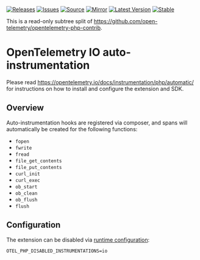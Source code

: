 [![Releases](https://img.shields.io/badge/releases-purple)](https://github.com/opentelemetry-php/contrib-auto-io/releases)
[![Issues](https://img.shields.io/badge/issues-pink)](https://github.com/open-telemetry/opentelemetry-php/issues)
[![Source](https://img.shields.io/badge/source-contrib-green)](https://github.com/open-telemetry/opentelemetry-php-contrib/tree/main/src/Instrumentation/Io)
[![Mirror](https://img.shields.io/badge/mirror-opentelemetry--php--contrib-blue)](https://github.com/opentelemetry-php/contrib-auto-io)
[![Latest Version](http://poser.pugx.org/open-telemetry/opentelemetry-auto-io/v/unstable)](https://packagist.org/packages/open-telemetry/opentelemetry-auto-io/)
[![Stable](http://poser.pugx.org/open-telemetry/opentelemetry-auto-io/v/stable)](https://packagist.org/packages/open-telemetry/opentelemetry-auto-io/)

This is a read-only subtree split of https://github.com/open-telemetry/opentelemetry-php-contrib.

# OpenTelemetry IO auto-instrumentation

Please read https://opentelemetry.io/docs/instrumentation/php/automatic/ for instructions on how to
install and configure the extension and SDK.

## Overview
Auto-instrumentation hooks are registered via composer, and spans will automatically be created for the
following functions:
- `fopen`
- `fwrite`
- `fread`
- `file_get_contents`
- `file_put_contents`
- `curl_init`
- `curl_exec`
- `ob_start`
- `ob_clean`
- `ob_flush`
- `flush`

## Configuration

The extension can be disabled via [runtime configuration](https://opentelemetry.io/docs/instrumentation/php/sdk/#configuration):

```shell
OTEL_PHP_DISABLED_INSTRUMENTATIONS=io
```
